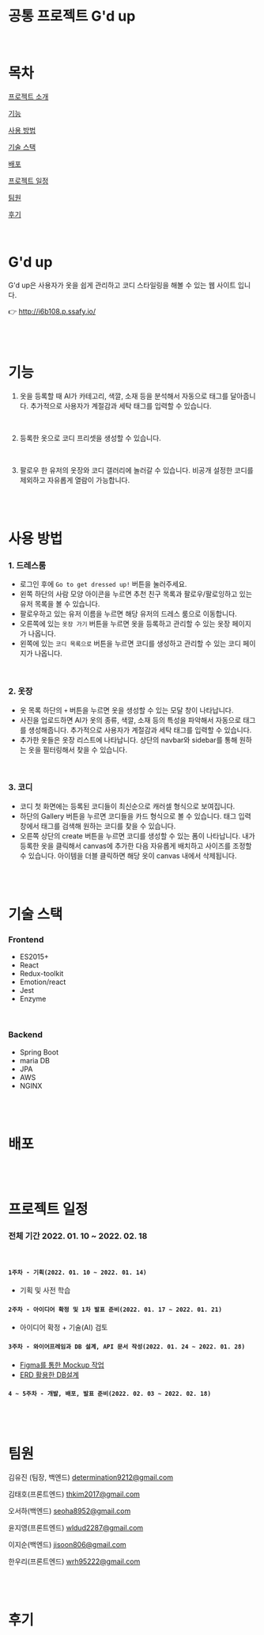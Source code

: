 # 공통 프로젝트 G'd up

<br/>

# 목차

[프로젝트 소개](#G'd-up)

[기능](#기능)

[사용 방법](#사용-방법)

[기술 스택](#기술-스택)

[배포](#배포)

[프로젝트 일정](#프로젝트-일정)

[팀원](#팀원과-역할-분담)

[후기](#배운-점,-느낀-점)


</br>

# G'd up
G'd up은 사용자가 옷을 쉽게 관리하고 코디 스타일링을 해볼 수 있는 웹 사이트 입니다.

👉 http://i6b108.p.ssafy.io/


</br>
</br>

# 기능

1. 옷을 등록할 때 AI가 카테고리, 색깔, 소재 등을 분석해서 자동으로 태그를 달아줍니다. 추가적으로 사용자가 계절감과 세탁 태그를 입력할 수 있습니다.

<br/>

2. 등록한 옷으로 코디 프리셋을 생성할 수 있습니다.

<br/>

3. 팔로우 한 유저의 옷장와 코디 갤러리에 놀러갈 수 있습니다. 비공개 설정한 코디를 제외하고 자유롭게 열람이 가능합니다.

</br>
</br>

# 사용 방법

### 1. 드레스룸
- 로그인 후에 ```Go to get dressed up!``` 버튼을 눌러주세요.
- 왼쪽 하단의 사람 모양 아이콘을 누르면 추천 친구 목록과 팔로우/팔로잉하고 있는 유저 목록을 볼 수 있습니다.
- 팔로우하고 있는 유저 이름을 누르면 해당 유저의 드레스 룸으로 이동합니다.
- 오른쪽에 있는 ```옷장 가기``` 버튼을 누르면 옷을 등록하고 관리할 수 있는 옷장 페이지가 나옵니다.
- 왼쪽에 있는 ```코디 목록으로``` 버튼을 누르면 코디를 생성하고 관리할 수 있는 코디 페이지가 나옵니다.

<br />

### 2. 옷장
- 옷 목록 하단의 ```+``` 버튼을 누르면 옷을 생성할 수 있는 모달 창이 나타납니다.
- 사진을 업로드하면 AI가 옷의 종류, 색깔, 소재 등의 특성을 파악해서 자동으로 태그를 생성해줍니다. 추가적으로 사용자가 계절감과 세탁 태그를 입력할 수 있습니다.
- 추가한 옷들은 옷장 리스트에 나타납니다. 상단의 navbar와 sidebar를 통해 원하는 옷을 필터링해서 찾을 수 있습니다.

<br/>

### 3. 코디
- 코디 첫 화면에는 등록된 코디들이 최신순으로 캐러셀 형식으로 보여집니다.
- 하단의 Gallery 버튼을 누르면 코디들을 카드 형식으로 볼 수 있습니다. 태그 입력 창에서 태그를 검색해 원하는 코디를 찾을 수 있습니다.
- 오른쪽 상단의 create 버튼을 누르면 코디를 생성할 수 있는 폼이 나타납니다. 내가 등록한 옷을 클릭해서 canvas에 추가한 다음 자유롭게 배치하고 사이즈를 조정할 수 있습니다. 아이템을 더블 클릭하면 해당 옷이 canvas 내에서 삭제됩니다.

</br>
</br>

# 기술 스택
### Frontend
- ES2015+
- React
- Redux-toolkit
- Emotion/react
- Jest
- Enzyme

<br/>

### Backend
- Spring Boot
- maria DB
- JPA
- AWS
- NGINX

</br>
</br>

# 배포

</br>
</br>

# 프로젝트 일정
### 전체 기간 2022. 01. 10 ~ 2022. 02. 18

<br/>

#### `1주차 - 기획(2022. 01. 10 ~ 2022. 01. 14)`

- 기획 및 사전 학습

#### `2주차 - 아이디어 확정 및 1차 발표 준비(2022. 01. 17 ~ 2022. 01. 21)`

- 아이디어 확정 + 기술(AI) 검토

#### `3주차 - 와이어프레임과 DB 설계, API 문서 작성(2022. 01. 24 ~ 2022. 01. 28)`

- [Figma를 통한 Mockup 작업](https://www.figma.com/file/YmNhJgGO7TcAfJ4fpw4sLz/SSAFY-%EA%B3%B5%ED%86%B5-PJT?node-id=160%3A13057)
- [ERD 활용한 DB설계](https://s3.us-west-2.amazonaws.com/secure.notion-static.com/4a8d45d1-a7d5-44be-86a0-6f4936c54884/22%EB%85%8402%EC%9B%9408%EC%9D%BC_ERD.png?X-Amz-Algorithm=AWS4-HMAC-SHA256&X-Amz-Content-Sha256=UNSIGNED-PAYLOAD&X-Amz-Credential=AKIAT73L2G45EIPT3X45%2F20220217%2Fus-west-2%2Fs3%2Faws4_request&X-Amz-Date=20220217T093404Z&X-Amz-Expires=86400&X-Amz-Signature=510a9531fb8b712d71cea33ad06e8d55667032cab110862c9a45bf1d57c5d85d&X-Amz-SignedHeaders=host&response-content-disposition=filename%20%3D%2222%25EB%2585%258402%25EC%259B%259408%25EC%259D%25BC%2520ERD.png%22&x-id=GetObject)

#### `4 ~ 5주차 - 개발, 배포, 발표 준비(2022. 02. 03 ~ 2022. 02. 18)`

<br/>
<br/>

# 팀원

김유진 (팀장, 백엔드)
determination9212@gmail.com

김태호(프론트엔드)
thkim2017@gmail.com

오서하(백엔드)
seoha8952@gmail.com

윤지영(프론트엔드)
wldud2287@gmail.com

이지순(백엔드)
jisoon806@gmail.com

한우리(프론트엔드)
wrh95222@gmail.com

<br/>
<br/>

# 후기
